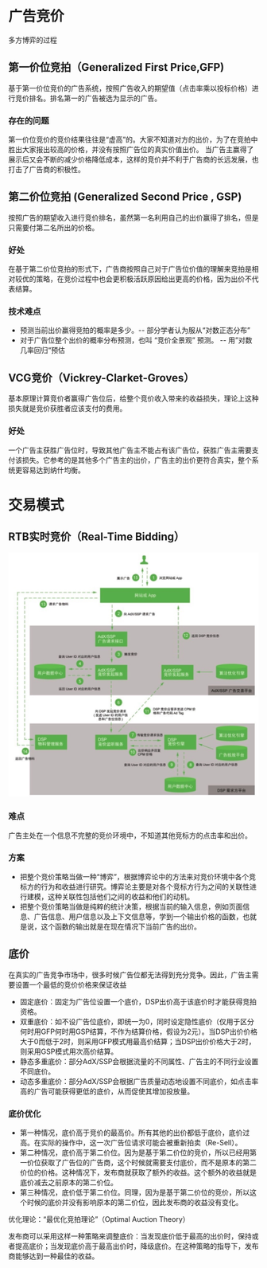 # 广告竞价
多方博弈的过程
## 第一价位竞拍（Generalized First Price,GFP)
基于第一价位竞价的广告系统，按照广告收入的期望值（点击率乘以投标价格）进行竞价排名。排名第一的广告被选为显示的广告。
### 存在的问题
第一价位竞价的竞价结果往往是“虚高”的。大家不知道对方的出价，为了在竞拍中胜出大家报出较高的价格，并没有按照广告位的真实价值出价。
当广告主赢得了展示后又会不断的减少价格降低成本，这样的竞价并不利于广告商的长远发展，也打击了广告商的积极性。

## 第二价位竞拍 (Generalized Second Price , GSP)
按照广告的期望收入进行竞价排名，虽然第一名利用自己的出价赢得了排名，但是只需要付第二名所出的价格。
### 好处
在基于第二价位竞拍的形式下，广告商按照自己对于广告位价值的理解来竞拍是相对较优的策略，在竞价过程中也会更积极活跃原因给出更高的价格，因为出价不代表结算。
### 技术难点
* 预测当前出价赢得竞拍的概率是多少。-- 部分学者认为服从“对数正态分布”
* 对于广告位整个出价的概率分布预测，也叫 “竞价全景观” 预测。 -- 用”对数几率回归“预估


## VCG竞价（Vickrey-Clarket-Groves）
基本原理计算竞价者赢得广告位后，给整个竞价收入带来的收益损失，理论上这种损失就是竞价获胜者应该支付的费用。
### 好处
一个广告主获胜广告位时，导致其他广告主不能占有该广告位，获胜广告主需要支付该损失。它参考的是其他多个广告主的出价，广告主的出价更符合真实，整个系统更容易达到纳什均衡。

# 交易模式
## RTB实时竞价（Real-Time Bidding）
![竞价流程](assets/竞价流程.jpg)
### 难点
广告主处在一个信息不完整的竞价环境中，不知道其他竞标方的点击率和出价。

### 方案
* 把整个竞价策略当做一种“博弈”，根据博弈论中的方法来对竞价环境中各个竞标方的行为和收益进行研究。博弈论主要是对各个竞标方行为之间的关联性进行建模，这种关联性包括他们之间的收益和他们的动机。
* 把整个竞价策略当做是纯粹的统计决策，根据当前的输入信息，例如页面信息、广告信息、用户信息以及上下文信息等，学到一个输出价格的函数，也就是说，这个函数的输出就是在现在情况下当前广告的出价。

## 底价
在真实的广告竞争市场中，很多时候广告位都无法得到充分竞争。因此，广告主需要设置一个最低的竞价价格来保证收益
* 固定底价：固定为广告位设置一个底价，DSP出价高于该底价时才能获得竞拍资格。
* 双重底价：如不设广告位底价，即统一为0，同时设定隐性底价（仅用于区分何时用GFP何时用GSP结算，不作为结算价格，假设为2元）。当DSP出价价格大于0而低于2时，则采用GFP模式用最高价结算；当DSP出价价格大于2时，则采用GSP模式用次高价结算。
* 静态多重底价：部分AdX/SSP会根据流量的不同属性、广告主的不同行业设置不同底价。
* 动态多重底价：部分AdX/SSP会根据广告质量动态地设置不同底价，如点击率高的广告可能获得更低的底价，从而促使其增加投放量。

### 底价优化
* 第一种情况，底价高于竞价的最高价。所有其他的出价都低于底价，底价过高。在实际的操作中，这一次广告位请求可能会被重新拍卖（Re-Sell）。
* 第二种情况，底价高于第二价位。因为是基于第二价位的竞价，所以已经用第一价位获取了广告位的广告商，这个时候就需要支付底价，而不是原本的第二价位的价格。这种情况下，发布商就获取了额外的收益。这个额外的收益就是底价减去之前原本的第二价位。
* 第三种情况，底价低于第二价位。同理，因为是基于第二价位的竞价，所以这个时候的底价并没有影响原本的第二价位，因此发布商的收益没有变化。

优化理论：“最优化竞拍理论”（Optimal Auction Theory）

发布商可以采用这样一种策略来调整底价：当发现底价低于最高的出价时，保持或者提高底价；当发现底价高于最高出价时，降级底价。在这种策略的指导下，发布商能够达到一种最佳的收益。